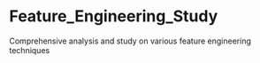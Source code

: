 # Feature_Engineering_Study
Comprehensive analysis and study on various feature engineering techniques
